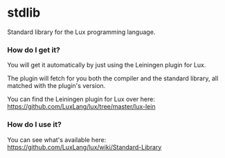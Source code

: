 # stdlib
Standard library for the Lux programming language.

### How do I get it?

You will get it automatically by just using the Leiningen plugin for Lux.

The plugin will fetch for you both the compiler and the standard library, all matched with the plugin's version.

You can find the Leiningen plugin for Lux over here: https://github.com/LuxLang/lux/tree/master/lux-lein

### How do I use it?

You can see what's available here: https://github.com/LuxLang/lux/wiki/Standard-Library
